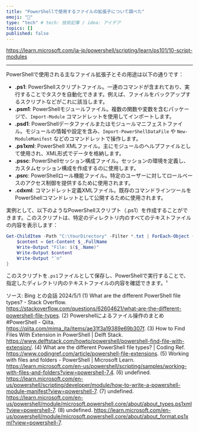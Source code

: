 ```yaml
---
title: "PowerShellで使用するファイルの拡張子について調べた"
emoji: "💭"
type: "tech" # tech: 技術記事 / idea: アイデア
topics: []
published: false
---
```


https://learn.microsoft.com/ja-jp/powershell/scripting/learn/ps101/10-script-modules

-----

PowerShellで使用される主なファイル拡張子とその用途は以下の通りです：

- **.ps1**: PowerShellスクリプトファイル。一連のコマンドが含まれており、実行することでタスクを自動化できます。例えば、ファイルをバックアップするスクリプトなどがこれに該当します。
- **.psm1**: PowerShellモジュールファイル。複数の関数や変数を含むパッケージで、`Import-Module` コマンドレットを使用してインポートします。
- **.psd1**: PowerShellデータファイルまたはモジュールマニフェストファイル。モジュールの情報や設定を含み、`Import-PowerShellDataFile` や `New-ModuleManifest` などのコマンドレットで操作します。
- **.ps1xml**: PowerShell XMLファイル。主にモジュールのヘルプファイルとして使用され、XML形式でデータを格納します。
- **.pssc**: PowerShellセッション構成ファイル。セッションの環境を定義し、カスタムセッション構成を作成するのに使用します。
- **.psrc**: PowerShellロール機能ファイル。特定のユーザーに対してロールベースのアクセス制御を提供するために使用されます。
- **.cdxml**: コマンドレット定義XMLファイル。既存のコマンドラインツールをPowerShellコマンドレットとして公開するために使用されます。

実例として、以下のようなPowerShellスクリプト（.ps1）を作成することができます。このスクリプトは、特定のディレクトリ内のすべてのテキストファイルの内容を表示します：

```powershell
Get-ChildItem -Path "C:\YourDirectory" -Filter *.txt | ForEach-Object {
    $content = Get-Content $_.FullName
    Write-Output "File: $($_.Name)"
    Write-Output $content
    Write-Output "`n"
}
```

このスクリプトを`.ps1`ファイルとして保存し、PowerShellで実行することで、指定したディレクトリ内のテキストファイルの内容を確認できます。¹

ソース: Bing との会話 2024/5/1
(1) What are the different PowerShell file types? - Stack Overflow. https://stackoverflow.com/questions/62604621/what-are-the-different-powershell-file-types.
(2) Powershellによるファイル操作のまとめ #PowerShell - Qiita. https://qiita.com/mima_ita/items/ae31f3a19389e69b307f.
(3) How to Find Files With Extension in PowerShell | Delft Stack. https://www.delftstack.com/howto/powershell/powershell-find-file-with-extension/.
(4) What are the different PowerShell file types? | Coding Ref. https://www.codingref.com/article/powershell-file-extensions.
(5) Working with files and folders - PowerShell | Microsoft Learn. https://learn.microsoft.com/en-us/powershell/scripting/samples/working-with-files-and-folders?view=powershell-7.4.
(6) undefined. https://learn.microsoft.com/en-us/powershell/scripting/developer/module/how-to-write-a-powershell-module-manifest?view=powershell-7.
(7) undefined. https://learn.microsoft.com/en-us/powershell/module/microsoft.powershell.core/about/about_types.ps1xml?view=powershell-7.
(8) undefined. https://learn.microsoft.com/en-us/powershell/module/microsoft.powershell.core/about/about_format.ps1xml?view=powershell-7.